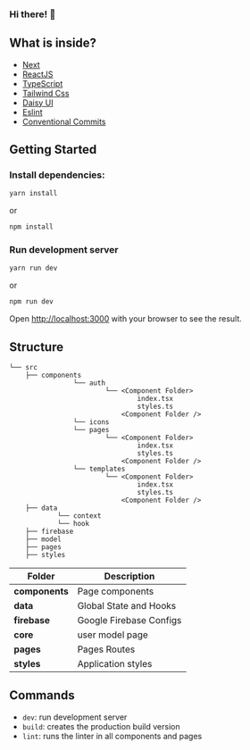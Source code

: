 ### Hi there! 👋

## What is inside?
- [Next](https://nextjs.org/docs)
- [ReactJS](https://reactjs.org)
- [TypeScript](https://www.typescriptlang.org)
- [Tailwind Css](https://tailwindcss.com/docs/installation)
- [Daisy UI](https://daisyui.com)
- [Eslint](https://eslint.org)
- [Conventional Commits](https://www.conventionalcommits.org/en/v1.0.0/)

## Getting Started

### Install dependencies:

```bash
yarn install
```

or

```bash
npm install
```

### Run development server

```bash
yarn run dev
```

or 

```bash
npm run dev
```

Open [http://localhost:3000](http://localhost:3000) with your browser to see the result.

## Structure

```
└── src
    ├── components
                └── auth
                        └── <Component Folder>
                                index.tsx
                                styles.ts
                            <Component Folder />
                └── icons
                └── pages
                        └── <Component Folder>
                                index.tsx
                                styles.ts
                            <Component Folder />
                └── templates
                        └── <Component Folder>
                                index.tsx
                                styles.ts
                            <Component Folder />
    ├── data
            └── context
            └── hook
    ├── firebase
    ├── model
    ├── pages
    ├── styles
```

| Folder         | Description                                          |
| ----------     | -------------------------------------------          |
| **components** | Page components                                      |
| **data**       | Global State and Hooks                               |
| **firebase**   | Google Firebase Configs                              |
| **core**       | user model page                                      |
| **pages**      | Pages Routes                                         |
| **styles**     | Application styles                                   |

## Commands

- `dev`: run development server
- `build`: creates the production build version
- `lint`: runs the linter in all components and pages